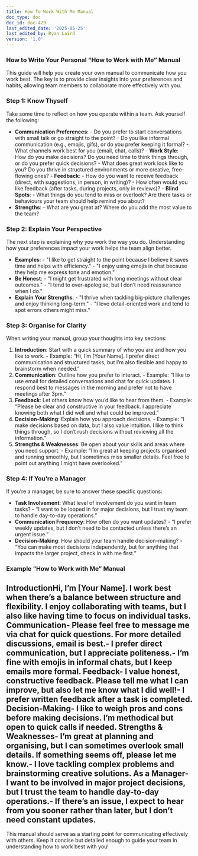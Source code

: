 ```yaml
---
title: How To Work With Me Manual
doc_type: doc
doc_id: doc-429
last_edited_date: '2025-05-25'
last_edited_by: Ryan Laird
version: '1.0'
---
```


### How to Write Your Personal “How to Work with Me” Manual
This guide will help you create your own manual to communicate how you work best. The key is to provide clear insights into your preferences and habits, allowing team members to collaborate more effectively with you. 
### Step 1: Know Thyself
Take some time to reflect on how you operate within a team. Ask yourself the following:
- **Communication Preferences**:   - Do you prefer to start conversations with small talk or go straight to the point?  - Do you like informal communication (e.g., emojis, gifs), or do you prefer keeping it formal?  - What channels work best for you (email, chat, calls)?  - **Work Style**:   - How do you make decisions? Do you need time to think things through, or do you prefer quick decisions?  - What does great work look like to you? Do you thrive in structured environments or more creative, free-flowing ones?  - **Feedback**:   - How do you want to receive feedback (direct, with suggestions, in person, in writing)?  - How often would you like feedback (after tasks, during projects, only in reviews)?  - **Blind Spots**:   - What things do you tend to miss or overlook? Are there tasks or behaviours your team should help remind you about?
- **Strengths**:   - What are you great at? Where do you add the most value to the team?
### Step 2: Explain Your Perspective
The next step is explaining why you work the way you do. Understanding how your preferences impact your work helps the team align better.
- **Examples**:   - "I like to get straight to the point because I believe it saves time and helps with efficiency."  - "I enjoy using emojis in chat because they help me express tone and emotion."
- **Be Honest**:   - "I might get frustrated with long meetings without clear outcomes."  - "I tend to over-apologise, but I don’t need reassurance when I do."
- **Explain Your Strengths**:   - "I thrive when tackling big-picture challenges and enjoy thinking long-term."  - "I love detail-oriented work and tend to spot errors others might miss."
### Step 3: Organise for Clarity
When writing your manual, group your thoughts into key sections:
1. **Introduction**: Start with a quick summary of who you are and how you like to work.   - Example: “Hi, I’m [Your Name]. I prefer direct communication and structured tasks, but I’m also flexible and happy to brainstorm when needed.”
2. **Communication**: Outline how you prefer to interact.   - Example: “I like to use email for detailed conversations and chat for quick updates. I respond best to messages in the morning and prefer not to have meetings after 3pm.”
3. **Feedback**: Let others know how you’d like to hear from them.   - Example: “Please be clear and constructive in your feedback. I appreciate knowing both what I did well and what could be improved.”
4. **Decision-Making**: Explain how you approach decisions.   - Example: “I make decisions based on data, but I also value intuition. I like to think things through, so I don’t rush decisions without reviewing all the information.”
5. **Strengths & Weaknesses**: Be open about your skills and areas where you need support.   - Example: “I’m great at keeping projects organised and running smoothly, but I sometimes miss smaller details. Feel free to point out anything I might have overlooked.”
### Step 4: If You’re a Manager
If you’re a manager, be sure to answer these specific questions:
- **Task Involvement**: What level of involvement do you want in team tasks?  - “I want to be looped in for major decisions, but I trust my team to handle day-to-day operations.”
- **Communication Frequency**: How often do you want updates?  - “I prefer weekly updates, but I don’t need to be contacted unless there’s an urgent issue.”
- **Decision-Making**: How should your team handle decision-making?  - “You can make most decisions independently, but for anything that impacts the larger project, check in with me first.”


### Example “How to Work with Me” Manual
**Introduction**Hi, I’m [Your Name]. I work best when there’s a balance between structure and flexibility. I enjoy collaborating with teams, but I also like having time to focus on individual tasks.
**Communication**- Please feel free to message me via chat for quick questions. For more detailed discussions, email is best.- I prefer direct communication, but I appreciate politeness.- I’m fine with emojis in informal chats, but I keep emails more formal.
**Feedback**- I value honest, constructive feedback. Please tell me what I can improve, but also let me know what I did well!- I prefer written feedback after a task is completed.
**Decision-Making**- I like to weigh pros and cons before making decisions. I’m methodical but open to quick calls if needed.
**Strengths & Weaknesses**- I’m great at planning and organising, but I can sometimes overlook small details. If something seems off, please let me know.- I love tackling complex problems and brainstorming creative solutions.
**As a Manager**- I want to be involved in major project decisions, but I trust the team to handle day-to-day operations.- If there’s an issue, I expect to hear from you sooner rather than later, but I don’t need constant updates.
---
This manual should serve as a starting point for communicating effectively with others. Keep it concise but detailed enough to guide your team in understanding how to work best with you!
